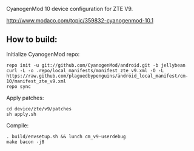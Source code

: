 CyanogenMod 10 device configuration for ZTE V9.

http://www.modaco.com/topic/359832-cyanogenmod-10.1

How to build:
-------------

Initialize CyanogenMod repo:

    repo init -u git://github.com/CyanogenMod/android.git -b jellybean
    curl -L -o .repo/local_manifests/manifest_zte_v9.xml -O -L https://raw.github.com/plaguedbypenguins/android_local_manifest/cm-10/manifest_zte_v9.xml
    repo sync

Apply patches:

    cd device/zte/v9/patches
    sh apply.sh

Compile:

    . build/envsetup.sh && lunch cm_v9-userdebug
    make bacon -j8

